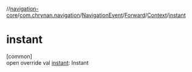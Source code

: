 //[navigation-core](../../../../../index.md)/[com.chrynan.navigation](../../../index.md)/[NavigationEvent](../../index.md)/[Forward](../index.md)/[Context](index.md)/[instant](instant.md)

# instant

[common]\
open override val [instant](instant.md): Instant
